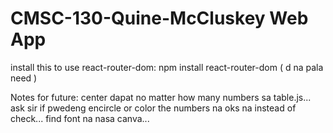 # CMSC-130-Quine-McCluskey Web App

install this to use react-router-dom:
npm install react-router-dom ( d na pala need )

Notes for future:
center dapat no matter how many numbers sa table.js...
ask sir if pwedeng encircle or color the numbers na oks na instead of check...
find font na nasa canva...
